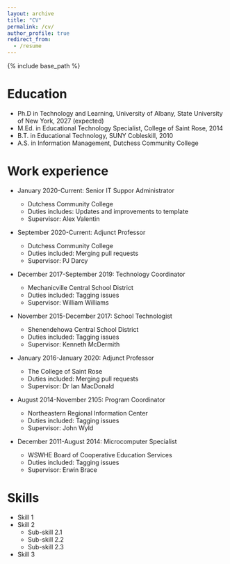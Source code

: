 ```yaml
---
layout: archive
title: "CV"
permalink: /cv/
author_profile: true
redirect_from:
  - /resume
---
```


{% include base_path %}

Education
======
* Ph.D in Technology and Learning, University of Albany, State University of New York, 2027 (expected)
* M.Ed. in Educational Technology Specialist, College of Saint Rose, 2014
* B.T. in Educational Technology, SUNY Cobleskill, 2010
* A.S. in Information Management, Dutchess Community College

Work experience
======
* January 2020-Current: Senior IT Suppor Administrator
  * Dutchess Community College
  * Duties includes: Updates and improvements to template
  * Supervisor: Alex Valentin

* September 2020-Current: Adjunct Professor 
  * Dutchess Community College
  * Duties included: Merging pull requests
  * Supervisor: PJ Darcy

* December 2017-September 2019: Technology Coordinator
  * Mechanicville Central School District
  * Duties included: Tagging issues
  * Supervisor: William Williams

* November 2015-December 2017:  School Technologist
  * Shenendehowa Central School District
  * Duties included: Tagging issues
  * Supervisor: Kenneth McDermith

* January 2016-January 2020: Adjunct Professor 
  * The College of Saint Rose
  * Duties included: Merging pull requests
  * Supervisor: Dr Ian MacDonald

* August 2014-November 2105: Program Coordinator
  * Northeastern Regional Information Center
  * Duties included: Tagging issues
  * Supervisor: John Wyld

* December 2011-August 2014: Microcomputer Specialist
  * WSWHE Board of Cooperative Education Services
  * Duties included: Tagging issues
  * Supervisor: Erwin Brace

Skills
======
* Skill 1
* Skill 2
  * Sub-skill 2.1
  * Sub-skill 2.2
  * Sub-skill 2.3
* Skill 3
